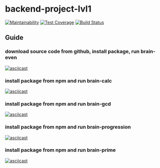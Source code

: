 # backend-project-lvl1

[![Maintainability](https://api.codeclimate.com/v1/badges/65ace3dd2cca16ad9e4e/maintainability)](https://codeclimate.com/github/iFoxMan/backend-project-lvl1/maintainability)
[![Test Coverage](https://api.codeclimate.com/v1/badges/65ace3dd2cca16ad9e4e/test_coverage)](https://codeclimate.com/github/iFoxMan/backend-project-lvl1/test_coverage)
[![Build Status](https://travis-ci.org/iFoxMan/backend-project-lvl1.svg?branch=master)](https://travis-ci.org/iFoxMan/backend-project-lvl1)

## Guide

### download source code from github, install package, run brain-even

[![asciicast](https://asciinema.org/a/DL4O219WI2lkbIA1jexQqLlrd.svg)](https://asciinema.org/a/DL4O219WI2lkbIA1jexQqLlrd)

### install package from npm and run brain-calc

[![asciicast](https://asciinema.org/a/0U2DHm2StNmkjMCSpOzz4Z8NQ.svg)](https://asciinema.org/a/0U2DHm2StNmkjMCSpOzz4Z8NQ)

### install package from npm and run brain-gcd

[![asciicast](https://asciinema.org/a/yjD8q835tsDXCwbu6hFTB2j4B.svg)](https://asciinema.org/a/yjD8q835tsDXCwbu6hFTB2j4B)

### install package from npm and run brain-progression

[![asciicast](https://asciinema.org/a/2UoS4jfWpOpCgErht4TsHTdow.svg)](https://asciinema.org/a/2UoS4jfWpOpCgErht4TsHTdow)

### install package from npm and run brain-prime

[![asciicast](https://asciinema.org/a/jRlTvvxKsk7m4mG8zwa2f7QNE.svg)](https://asciinema.org/a/jRlTvvxKsk7m4mG8zwa2f7QNE)
